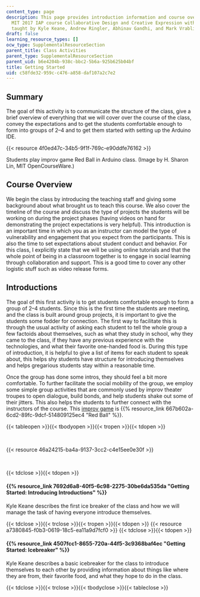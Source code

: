 ```yaml
---
content_type: page
description: This page provides introduction information and course overview for the
  MIT 2017 IAP course Collaborative Design and Creative Expression with Arduino Microcontroller,
  taught by Kyle Keane, Andrew Ringler, Abhinav Gandhi, and Mark Vrablic.
draft: false
learning_resource_types: []
ocw_type: SupplementalResourceSection
parent_title: Class Activities
parent_type: SupplementalResourceSection
parent_uid: b6e4204b-938c-bbc2-5b6a-925b625b04bf
title: Getting Started
uid: c58fde32-959c-c476-a858-daf107a2c7e2
---
```

## Summary

The goal of this activity is to communicate the structure of the class, give a brief overview of everything that we will cover over the course of the class, convey the expectations and to get the students comfortable enough to form into groups of 2–4 and to get them started with setting up the Arduino IDE.

{{< resource 4f0ed47c-34b5-9f1f-769c-e90ddfe76162 >}}

Students play improv game Red Ball in Arduino class. (Image by H. Sharon Lin, MIT OpenCourseWare.)

## Course Overview

We begin the class by introducing the teaching staff and giving some background about what brought us to teach this course. We also cover the timeline of the course and discuss the type of projects the students will be working on during the project phases (having videos on hand for demonstrating the project expectations is very helpful). This introduction is an important time in which you as an instructor can model the type of vulnerability and engagement that you expect from the participants. This is also the time to set expectations about student conduct and behavior. For this class, I explicitly state that we will be using online tutorials and that the whole point of being in a classroom together is to engage in social learning through collaboration and support. This is a good time to cover any other logistic stuff such as video release forms.

## Introductions

The goal of this first activity is to get students comfortable enough to form a group of 2–4 students. Since this is the first time the students are meeting, and the class is built around group projects, it is important to give the students some fodder for connection. The first way to facilitate this is through the usual activity of asking each student to tell the whole group a few factoids about themselves, such as what they study in school, why they came to the class, if they have any previous experience with the technologies, and what their favorite one-handed food is. During this type of introduction, it is helpful to give a list of items for each student to speak about, this helps shy students have structure for introducing themselves and helps gregarious students stay within a reasonable time.

Once the group has done some intros, they should feel a bit more comfortable. To further facilitate the social mobility of the group, we employ some simple group activities that are commonly used by improv theater troupes to open dialogue, build bonds, and help students shake out some of their jitters. This also helps the students to further connect with the instructors of the course. This [improv game](http://wiki.improvresourcecenter.com/index.php?title=Red_Ball) is {{% resource_link 667b602a-6cd2-89fc-9dcf-514809125ec4 "Red Ball" %}}. 

{{< tableopen >}}{{< tbodyopen >}}{{< tropen >}}{{< tdopen >}}

﻿

{{< resource 46a24215-ba4a-9137-3cc2-c4e15ee0e30f >}}

 

{{< tdclose >}}{{< tdopen >}}

#### {{% resource_link 7692d6a8-40f5-6c98-2275-30be6da535da "Getting Started: Introducing Introductions" %}}

Kyle Keane describes the first ice breaker of the class and how we will manage the task of having everyone introduce themselves.

{{< tdclose >}}{{< trclose >}}{{< tropen >}}{{< tdopen >}}
{{< resource a7380845-f0b3-0619-18c5-ea11a9d7fcf0 >}}
{{< tdclose >}}{{< tdopen >}}

#### ﻿{{% resource_link 4507fcc1-8655-720a-44f5-3c9368baf4ec "Getting Started: Icebreaker" %}}

Kyle Keane describes a basic icebreaker for the class to introduce themselves to each other by providing information about things like where they are from, their favorite food, and what they hope to do in the class.

{{< tdclose >}}{{< trclose >}}{{< tbodyclose >}}{{< tableclose >}}
